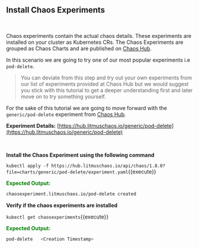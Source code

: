 <br>

## Install Chaos Experiments

<br>

Chaos experiments contain the actual chaos details. These experiments are installed on your cluster as Kubernetes CRs. The Chaos Experiments are grouped as Chaos Charts and are published on [Chaos Hub](https://hub.litmuschaos.com).

In this scenario we are going to try one of our most popular experiments i.e `pod-delete`.

> You can deviate from this step and try out your own experiments from our list of experiments provided at Chaos Hub but we would suggest you stick with this tutorial to get a deeper understanding first and later move on to try something yourself.

For the sake of this tutorial we are going to move forward with the `generic/pod-delete` experiment from [Chaos Hub](https://hub.litmuschaos.com).

**Experiment Details:** [https://hub.litmuschaos.io/generic/pod-delete](https://hub.litmuschaos.io/generic/pod-delete)

<br>

**Install the Chaos Experiment using the following command**

`kubectl apply -f https://hub.litmuschaos.io/api/chaos/1.8.0?file=charts/generic/pod-delete/experiment.yaml`{{execute}}

<span style="color:green">**Expected Output:**</span>

```bash
chaosexperiment.litmuschaos.io/pod-delete created
```

**Verify if the chaos experiments are installed**

`kubectl get chaosexperiments`{{execute}}

<span style="color:green">**Expected Output:**</span>

```bash
pod-delete   <Creation Timestamp>
```

